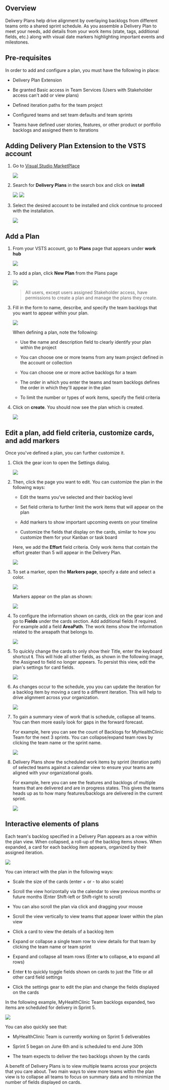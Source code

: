 

## Overview

Delivery Plans help drive alignment by overlaying backlogs from different teams onto a shared sprint schedule. As you assemble a Delivery Plan to meet your needs, add details from your work items (state, tags, additional fields, etc.) along with visual date markers highlighting important events and milestones.

## Pre-requisites

In order to add and configure a plan, you must have the following in place: 

- Delivery Plan Extension

- Be granted Basic access in Team Services (Users with Stakeholder access can't add or view plans)

- Defined iteration paths for the team project

- Configured teams and set team defaults and team sprints

- Teams have defined user stories, features, or other product or portfolio backlogs and assigned them to iterations

## Adding Delivery Plan Extension to the VSTS account

1. Go to <a href="https://marketplace.visualstudio.com">Visual Studio MarketPlace</a>

   <img src="images/15.png" />

2. Search for **Delivery Plans** in the search box and click on **install**

   <img src="images/16.png"/>

   <img src="images/17.png"/>

3. Select the desired account to be installed and click continue to proceed with the installation.

   <img src="images/18.png"/>

## Add a Plan

1. From your VSTS account, go to **Plans** page that appears under **work hub**

   <img src="images/1.png" />

2. To add a plan, click **New Plan** from the Plans page

   <img src="images/2.png" />

   >All users, except users assigned Stakeholder access, have permissions to create a plan and manage the plans they create. 

3. Fill in the form to name, describe, and specify the team backlogs that you want to appear within your plan.

   <img src="images/3.png" />

   When defining a plan, note the following: 

   - Use the name and description field to clearly identify your plan within the project

   - You can choose one or more teams from any team project defined in the account or collection 

   - You can choose one or more active backlogs for a team

   - The order in which you enter the teams and team backlogs defines the order in which they'll appear in the plan

   - To limit the number or types of work items, specify the field criteria

4. Click on **create**. You should now see the plan which is created.

   <img src="images/4.png" />

## Edit a plan, add field criteria, customize cards, and add markers

Once you've defined a plan, you can further customize it. 

1. Click the  gear icon to open the Settings dialog.

   <img src="images/5.png" />

2. Then, click the page you want to edit. You can customize the plan in the following ways:

   - Edit the teams you've selected and their backlog level

   - Set field criteria to further limit the work items that will appear on the plan

   - Add markers to show important upcoming events on your timeline

   - Customize the fields that display on the cards, similar to how you customize them for your Kanban or task board

   Here, we add the **Effort** field criteria. Only work items that contain the effort greater than 5 will appear in the Delivery Plan.

   <img src="images/6.png" />

3. To set a marker, open the **Markers page**, specify a date and select a color.

   <img src="images/7.png" />

   Markers appear on the plan as shown: 

   <img src="images/8.png" />

4. To configure the information shown on cards, click on the gear icon and go to **Fields** under the cards section. Add additional fields if required. For example add a field **AreaPath**. The work items show the information related to the areapath that belongs to.

   <img src="images/9.png" />

5. To quickly change the cards to only show their Title, enter the keyboard shortcut **t**. This will hide all other fields, as shown in the following image, the Assigned to field no longer appears. To persist this view, edit the plan's settings for card fields.

   <img src="images/10.png" />

6. As changes occur to the schedule, you you can update the iteration for a backlog item by moving a card to a different iteration. This will help to drive alignment across your organization.

   <img src="images/11.png" />

7. To gain a summary view of work that is schedule, collapse all teams. You can then more easily look for gaps in the forward forecast.

   For example, here you can see the count of Backlogs for MyHealthClinic Team for the next 3 sprints. You can collapse/expand team rows by clicking the team name or the sprint name.

   <img src="images/12.png" />

8. Delivery Plans show the scheduled work items by sprint (iteration path) of selected teams against a calendar view to ensure your teams are aligned with your organizational goals.

   For example, here you can see the features and backlogs of multiple teams that are delivered and are in progress states. This gives the teams heads up as to how many features/backlogs are delivered in the current sprint.

   <img src="images/19.png" /> 


## Interactive elements of plans

Each team's backlog specified in a Delivery Plan appears as a row within the plan view. When collapsed, a roll-up of the backlog items shows. When expanded, a card for each backlog item appears, organized by their assigned iteration.

<img src="images/13.png" />

You can interact with the plan in the following ways: 

- Scale the size of the cards (enter + or - to also scale)

- Scroll the view horizontally via the calendar to view previous months or future months (Enter Shift-left or Shift-right to scroll)

- You can also scroll the plan via click and dragging your mouse

- Scroll the view vertically to view teams that appear lower within the plan view

- Click a card to view the details of a backlog item

- Expand or collapse a single team row to view details for that team by clicking the team name or team sprint

- Expand and collapse all team rows (Enter **u** to collapse, **o** to expand all rows)

- Enter **t** to quickly toggle fields shown on cards to just the Title or all other card field settings

- Click the settings gear to edit the plan and change the fields displayed on the cards

In the following example, MyHealthClinic Team backlogs expanded, two items are scheduled for delivery in Sprint 5.

<img src="images/14.png" />

You can also quickly see that: 

- MyHealthClinic Team is currently working on Sprint 5 deliverables

- Sprint 5 began on June 6th and is scheduled to end June 30th

- The team expects to deliver the two backlogs shown by the cards

A benefit of Delivery Plans is to view multiple teams across your projects that you care about. Two main ways to view more teams within the plan view is to collapse all teams to focus on summary data and to minimize the number of fields displayed on cards.






